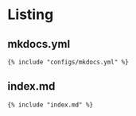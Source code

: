 # Listing

## mkdocs.yml

```
{% include "configs/mkdocs.yml" %}

```

## index.md

```
{% include "index.md" %}

```


